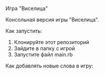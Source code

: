 Игра "Виселица"

Консольная версия игры "Виселица".

Как запустить:

1. Клонируйте этот репозиторий
2. Зайдите в папку с игрой
3. Запустите файл main.rb 

Как добавлять новые слова в игру:


